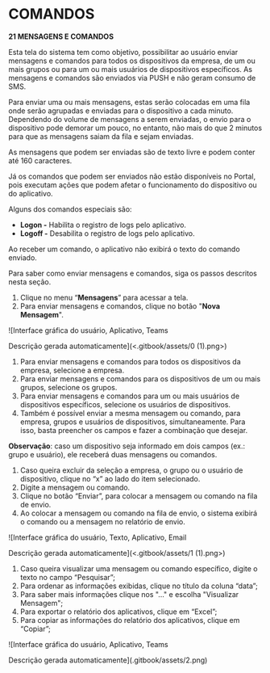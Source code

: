# COMANDOS

**21 MENSAGENS E COMANDOS**

Esta tela do sistema tem como objetivo, possibilitar ao usuário enviar mensagens e comandos para todos os dispositivos da empresa, de um ou mais grupos ou para um ou mais usuários de dispositivos específicos. As mensagens e comandos são enviados via PUSH e não geram consumo de SMS.

Para enviar uma ou mais mensagens, estas serão colocadas em uma fila onde serão agrupadas e enviadas para o dispositivo a cada minuto. Dependendo do volume de mensagens a serem enviadas, o envio para o dispositivo pode demorar um pouco, no entanto, não mais do que 2 minutos para que as mensagens saiam da fila e sejam enviadas.

As mensagens que podem ser enviadas são de texto livre e podem conter até 160 caracteres.

Já os comandos que podem ser enviados não estão disponíveis no Portal, pois executam ações que podem afetar o funcionamento do dispositivo ou do aplicativo.

Alguns dos comandos especiais são:

* **Logon -** Habilita o registro de logs pelo aplicativo.
* **Logoff -** Desabilita o registro de logs pelo aplicativo.

Ao receber um comando, o aplicativo não exibirá o texto do comando enviado.

Para saber como enviar mensagens e comandos, siga os passos descritos nesta seção.

1. Clique no menu “**Mensagens**” para acessar a tela.
2. Para enviar mensagens e comandos, clique no botão "**Nova Mensagem**".

![Interface gráfica do usuário, Aplicativo, Teams

Descrição gerada automaticamente](<.gitbook/assets/0 (1).png>)

1. Para enviar mensagens e comandos para todos os dispositivos da empresa, selecione a empresa.
2. Para enviar mensagens e comandos para os dispositivos de um ou mais grupos, selecione os grupos.
3. Para enviar mensagens e comandos para um ou mais usuários de dispositivos específicos, selecione os usuários de dispositivos.
4. Também é possível enviar a mesma mensagem ou comando, para empresa, grupos e usuários de dispositivos, simultaneamente. Para isso, basta preencher os campos e fazer a combinação que desejar.

**Observação**: caso um dispositivo seja informado em dois campos (ex.: grupo e usuário), ele receberá duas mensagens ou comandos.

1. Caso queira excluir da seleção a empresa, o grupo ou o usuário de dispositivo, clique no “x” ao lado do item selecionado.
2. Digite a mensagem ou comando.
3. Clique no botão “Enviar”, para colocar a mensagem ou comando na fila de envio.
4. Ao colocar a mensagem ou comando na fila de envio, o sistema exibirá o comando ou a mensagem no relatório de envio.

![Interface gráfica do usuário, Texto, Aplicativo, Email

Descrição gerada automaticamente](<.gitbook/assets/1 (1).png>)

1. Caso queira visualizar uma mensagem ou comando específico, digite o texto no campo “Pesquisar”;
2. Para ordenar as informações exibidas, clique no título da coluna “data”;
3. Para saber mais informações clique nos "..." e escolha "Visualizar Mensagem";
4. Para exportar o relatório dos aplicativos, clique em “Excel”;
5. Para copiar as informações do relatório dos aplicativos, clique em “Copiar”;

![Interface gráfica do usuário, Aplicativo, Teams

Descrição gerada automaticamente](.gitbook/assets/2.png)

